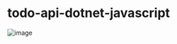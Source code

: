 # todo-api-dotnet-javascript

![image](https://user-images.githubusercontent.com/69002877/160177130-e01590ed-5732-4387-b5ff-064a47c52d1d.png)
